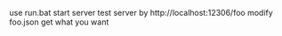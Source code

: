 use run.bat start server
test server by http://localhost:12306/foo
modify foo.json get what you want